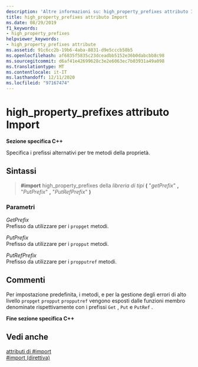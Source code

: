 ```yaml
---
description: 'Altre informazioni su: high_property_prefixes attributo Import'
title: high_property_prefixes attributo Import
ms.date: 08/29/2019
f1_keywords:
- high_property_prefixes
helpviewer_keywords:
- high_property_prefixes attribute
ms.assetid: 91c6cc2b-19b6-4aba-8831-d9e5cccb58b5
ms.openlocfilehash: af6835f5835c23dceadbb5152e36b0dabcbb8c98
ms.sourcegitcommit: d6af41e42699628c3e2e6063ec7b03931a49a098
ms.translationtype: MT
ms.contentlocale: it-IT
ms.lasthandoff: 12/11/2020
ms.locfileid: "97167474"
---
```

# <a name="high_property_prefixes-import-attribute"></a>high_property_prefixes attributo Import

**Sezione specifica C++**

Specifica i prefissi alternativi per tre metodi della proprietà.

## <a name="syntax"></a>Sintassi

> **#import** high_property_prefixes della *libreria di tipi* **(** "*getPrefix*" **,** "*PutPrefix*" **,** "*PutRefPrefix*" **)**

### <a name="parameters"></a>Parametri

*GetPrefix*\
Prefisso da utilizzare per i `propget` metodi.

*PutPrefix*\
Prefisso da utilizzare per i `propput` metodi.

*PutRefPrefix*\
Prefisso da utilizzare per i `propputref` metodi.

## <a name="remarks"></a>Commenti

Per impostazione predefinita, i metodi, e per la gestione degli errori di alto livello `propget` `propput` `propputref` vengono esposti dalle funzioni membro denominate rispettivamente con i prefissi `Get` , `Put` e `PutRef` .

**Fine sezione specifica C++**

## <a name="see-also"></a>Vedi anche

[attributi di #import](../preprocessor/hash-import-attributes-cpp.md)\
[#import (direttiva)](../preprocessor/hash-import-directive-cpp.md)

